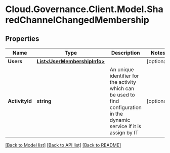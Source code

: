 # Cloud.Governance.Client.Model.SharedChannelChangedMembership
## Properties

Name | Type | Description | Notes
------------ | ------------- | ------------- | -------------
**Users** | [**List&lt;UserMembershipInfo&gt;**](UserMembershipInfo.md) |  | [optional] 
**ActivityId** | **string** | An unique identifier for the activity which can be used to find configuration in the dynamic service if it is assign by IT | [optional] 

[[Back to Model list]](../README.md#documentation-for-models) [[Back to API list]](../README.md#documentation-for-api-endpoints) [[Back to README]](../README.md)

